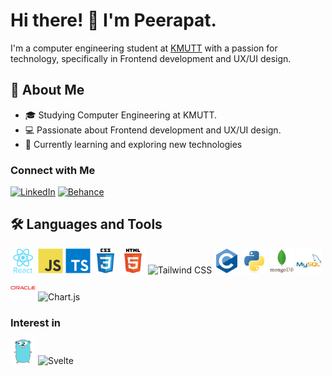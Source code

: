 # Hi there! 👋 I'm Peerapat.

I'm a computer engineering student at [KMUTT](https://www.kmutt.ac.th/) with a passion for technology, specifically in Frontend development and UX/UI design.
 
## 🚀 About Me

- 🎓 Studying Computer Engineering at KMUTT.
- 💻 Passionate about Frontend development and UX/UI design.
- 🌱 Currently learning and exploring new technologies

### Connect with Me

[![LinkedIn](https://img.shields.io/badge/LinkedIn-Connect-007bff?style=for-the-badge&logo=linkedin&logoColor=white)](https://www.linkedin.com/in/peerapatpadt)
[![Behance](https://img.shields.io/badge/Behance-Portfolio-007bff?style=for-the-badge&logo=behance&logoColor=white)](https://www.behance.net/peerapapadthaw)

## 🛠️ Languages and Tools

<div align="left">
  <img alt="React" src="https://raw.githubusercontent.com/devicons/devicon/master/icons/react/react-original-wordmark.svg" width="40" height="40">
  <img alt="JavaScript" src="https://raw.githubusercontent.com/devicons/devicon/master/icons/javascript/javascript-original.svg" width="40" height="40">
  <img alt="TypeScript" src="https://raw.githubusercontent.com/devicons/devicon/master/icons/typescript/typescript-original.svg" width="40" height="40">
  <img alt="CSS" src="https://raw.githubusercontent.com/devicons/devicon/master/icons/css3/css3-original-wordmark.svg" width="40" height="40">
  <img alt="HTML5" src="https://raw.githubusercontent.com/devicons/devicon/master/icons/html5/html5-original-wordmark.svg" width="40" height="40">
  <img alt="Tailwind CSS" src="https://www.vectorlogo.zone/logos/tailwindcss/tailwindcss-icon.svg" width="40" height="40">
  <img alt="C" src="https://raw.githubusercontent.com/devicons/devicon/master/icons/c/c-original.svg" width="40" height="40">
  <img alt="Python" src="https://raw.githubusercontent.com/devicons/devicon/master/icons/python/python-original.svg" width="40" height="40">
  <img alt="MongoDB" src="https://raw.githubusercontent.com/devicons/devicon/master/icons/mongodb/mongodb-original-wordmark.svg" width="40" height="40">
  <img alt="MySQL" src="https://raw.githubusercontent.com/devicons/devicon/master/icons/mysql/mysql-original-wordmark.svg" width="40" height="40">
  <img alt="Oracle" src="https://raw.githubusercontent.com/devicons/devicon/master/icons/oracle/oracle-original.svg" width="40" height="40">
  <img alt="Chart.js" src="https://www.chartjs.org/media/logo-title.svg" width="40" height="40">
</div>

### Interest in

<div align="left">
  <img alt="Go" src="https://raw.githubusercontent.com/devicons/devicon/master/icons/go/go-original.svg" width="40" height="40">
  <img alt="Svelte" src="https://upload.wikimedia.org/wikipedia/commons/1/1b/Svelte_Logo.svg" width="40" height="40">
</div>
